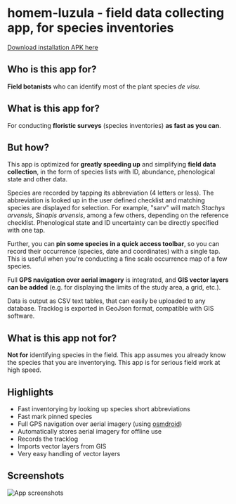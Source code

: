 # homem-luzula - field data collecting app, for species inventories
[Download installation APK here](https://flora-on.pt/app-release.apk)

## Who is this app for?

**Field botanists** who can identify most of the plant species *de visu*.

## What is this app for?

For conducting **floristic surveys** (species inventories) **as fast as you can**.

## But how?

This app is optimized for **greatly speeding up** and simplifying **field data collection**, in the form of species lists with
ID, abundance, phenological state and other data.

Species are recorded by tapping its abbreviation (4 letters or less). The abbreviation is looked up in the user
defined checklist and matching species are displayed for selection. For example, "sarv" will match *Stachys arvensis*,
*Sinapis arvensis*, among a few others, depending on the reference checklist.
Phenological state and ID uncertainty can be directly specified with one tap.

Further, you can **pin some species in a quick access toolbar**, so you can record their occurrence (species, date and coordinates)
with a single tap. This is useful when you're conducting a fine scale occurrence map of a few species.

Full **GPS navigation over aerial imagery** is integrated, and **GIS vector layers can be added** (e.g. for displaying
the limits of the study area, a grid, etc.).

Data is output as CSV text tables, that can easily be uploaded to any database. Tracklog is exported in GeoJson format,
compatible with GIS software.

## What is this app not for?

**Not for** identifying species in the field. This app assumes you already know the species that you are inventorying.
This app is for serious field work at high speed.

## Highlights
* Fast inventorying by looking up species short abbreviations
* Fast mark pinned species
* Full GPS navigation over aerial imagery (using [osmdroid](https://github.com/osmdroid/osmdroid))
* Automatically stores aerial imagery for offline use
* Records the tracklog
* Imports vector layers from GIS
* Very easy handling of vector layers

## Screenshots
![App screenshots](https://flora-on.pt/homem-luzula-guide.jpg)


